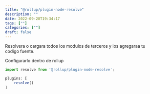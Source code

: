 ```yaml
---
title: "@rollup/plugin-node-resolve"
description: "" 
date: 2022-09-28T19:34:17
tags: [""]
categories: [""]
draft: false
---
```

Resolvera o cargara todos los modulos de terceros y los agregaraa tu codigo fuente.

Configurarlo dentro de rollup

```jsx
import resolve from '@rollup/plugin-node-resolve';

plugins: [
    resolve()
]
```
